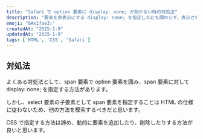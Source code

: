 ```yaml
---
title: "Safari で option 要素に display: none; が効かない時の対処法"
description: "要素を非表示にする display: none; を指定したにも関わらず、表示されてしまう時の対処法についてまとめる"
emoji: "&#x1fae3;"
createdAt: "2025-1-9"
updatedAt: "2025-1-9"
tags: ['HTML', 'CSS', 'Safari']
---
```


## 対処法

よくある対処法として、span 要素で option 要素を囲み、span 要素に対して display: none; を指定する方法があります。

しかし、select 要素の子要素として span 要素を指定することは HTML の仕様に従わないため、他の方法を模索するべきだと思います。

CSS で指定する方法は諦め、動的に要素を追加したり、削除したりする方法が良いと思います。
